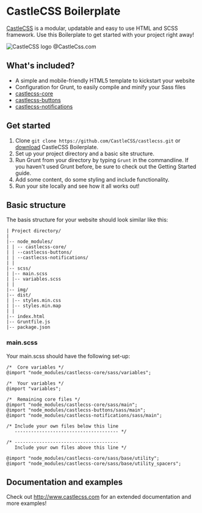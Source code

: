 # CastleCSS Boilerplate
[CastleCSS](https://github.com/CastleCSS/) is a modular, updatable and easy to use HTML and SCSS framework.
Use this Boilerplate to get started with your project right away!

![CastleCSS logo @CastleCss.com](https://www.doordarius.nl/castlecss-logo-250.png)

## What's included?
- A simple and mobile-friendly HTML5 template to kickstart your website
- Configuration for Grunt, to easily compile and minify your Sass files
- [castlecss-core](https://github.com/CastleCSS/castlecss-core)
- [castlecss-buttons](https://github.com/CastleCSS/castlecss-buttons)
- [castlecss-notifications](https://github.com/CastleCSS/castlecss-notifications)

## Get started
1. Clone ```git clone https://github.com/CastleCSS/castlecss.git``` or [download](https://github.com/CastleCSS/castlecss-boilerplate/archive/master.zip) CastleCSS Boilerplate.
2. Set up your project directory and a basic site structure.
3. Run Grunt from your directory by typing ```Grunt``` in the commandline. If you haven't used Grunt before, be sure to check out the Getting Started guide.
4. Add some content, do some styling and include functionality.
5. Run your site locally and see how it all works out!

## Basic structure
The basis structure for your website should look similar like this:

```
| Project directory/
|
|-- node_modules/
| | -- castlecss-core/
| | --castlecss-buttons/
| | --castlecss-notifications/
| |
|-- scss/
| |-- main.scss
| |-- variables.scss
| |
|-- img/
|-- dist/
| |-- styles.min.css
| |-- styles.min.map
| |
|-- index.html
|-- Gruntfile.js
|-- package.json
```

### main.scss
Your main.scss should have the following set-up:

```
/* 	Core variables */
@import "node_modules/castlecss-core/sass/variables";

/* 	Your variables */
@import "variables";

/* 	Remaining core files */
@import "node_modules/castlecss-core/sass/main";
@import "node_modules/castlecss-buttons/sass/main";
@import "node_modules/castlecss-notifications/sass/main";

/* Include your own files below this line
   -------------------------------------- */

/* --------------------------------------
   Include your own files above this line */

@import "node_modules/castlecss-core/sass/base/utility";
@import "node_modules/castlecss-core/sass/base/utility_spacers";
```

## Documentation and examples
Check out http://www.castlecss.com for an extended documentation and more examples!
